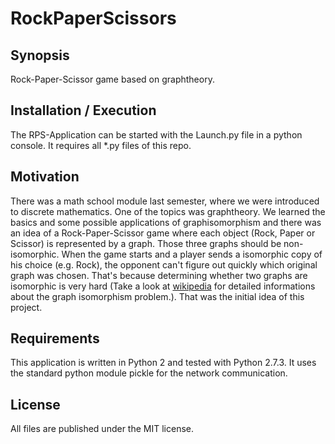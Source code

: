 # RockPaperScissors

## Synopsis
Rock-Paper-Scissor game based on graphtheory.

## Installation / Execution
The RPS-Application can be started with the Launch.py file in a python console. It requires all *.py files of this repo.

## Motivation
There was a math school module last semester, where we were introduced to discrete mathematics. One of the topics was graphtheory.
We learned the basics and some possible applications of graphisomorphism and there was an idea of a Rock-Paper-Scissor game where each
object (Rock, Paper or Scissor) is represented by a graph. Those three graphs should be non-isomorphic. When the game starts
and a player sends a isomorphic copy of his choice (e.g. Rock), the opponent can't figure out quickly which original graph was chosen.
That's because determining whether two graphs are isomorphic is very hard 
(Take a look at [wikipedia](https://en.wikipedia.org/wiki/Graph_isomorphism_problem) for detailed informations about the graph isomorphism problem.).
That was the initial idea of this project.

## Requirements
This application is written in Python 2 and tested with Python 2.7.3. It uses the standard python module pickle for the network communication.

## License
All files are published under the MIT license.
